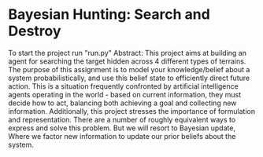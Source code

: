 # Bayesian Hunting: Search and Destroy
To start the project run "run.py"
Abstract: 
This project aims at building an agent for searching the target hidden across 4 different types
of terrains. The purpose of this assignment is to model your knowledge/belief
about a system probabilistically, and use this belief state to efficiently direct
future action.
This is a situation frequently confronted by artificial intelligence agents operating
in the world - based on current information, they must decide how to act,
balancing both achieving a goal and collecting new information. Additionally,
this project stresses the importance of formulation and representation. There
are a number of roughly equivalent ways to express and solve this problem. But
we will resort to Bayesian update, Where we factor new information to update our prior beliefs about the system.
